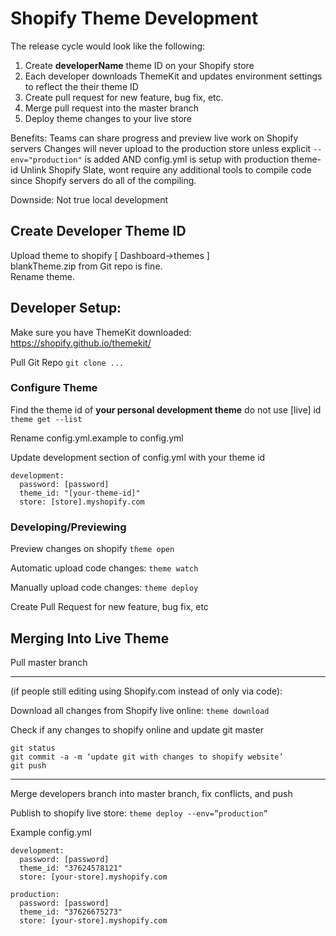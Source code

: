 # Shopify Theme Development
The release cycle would look like the following:  

1. Create **developerName** theme ID on your Shopify store  
2. Each developer downloads ThemeKit and updates environment settings to reflect the their theme ID  
3. Create pull request for new feature, bug fix, etc.  
4. Merge pull request into the master branch  
5. Deploy theme changes to your live store  

Benefits:
Teams can share progress and preview live work on Shopify servers
Changes will never upload to the production store unless explicit `--env="production"` is added AND config.yml is setup with production theme-id
Unlink Shopify Slate, wont require any additional tools to compile code since Shopify servers do all of the compiling.

Downside:
Not true local development


## Create Developer Theme ID
Upload theme to shopify [ Dashboard->themes ]  
blankTheme.zip from Git repo is fine.  
Rename theme.  


## Developer Setup:
Make sure you have ThemeKit downloaded:  
https://shopify.github.io/themekit/  

Pull Git Repo
`git clone ...`  

### Configure Theme
Find the theme id of **your personal development theme** do not use [live] id  
`theme get --list`  
  
Rename config.yml.example to config.yml  
  
Update development section of config.yml with your theme id  
```
development:
  password: [password]
  theme_id: "[your-theme-id]"
  store: [store].myshopify.com
```

### Developing/Previewing
Preview changes on shopify
`theme open`

Automatic upload code changes:
`theme watch`

Manually upload code changes:
`theme deploy`

Create Pull Request for new feature, bug fix, etc



## Merging Into Live Theme
Pull master branch  

-----------------------
(if people still editing using Shopify.com instead of only via code):

Download all changes from Shopify live online:
`theme download`

Check if any changes to shopify online and update git master
```
git status
git commit -a -m ‘update git with changes to shopify website’
git push
```
-----------------------

Merge developers branch into master branch, fix conflicts, and push

Publish to shopify live store:
`theme deploy --env=”production”`



Example config.yml
```
development:
  password: [password]
  theme_id: "37624578121"
  store: [your-store].myshopify.com

production:
  password: [password]
  theme_id: "37626675273"
  store: [your-store].myshopify.com
```

